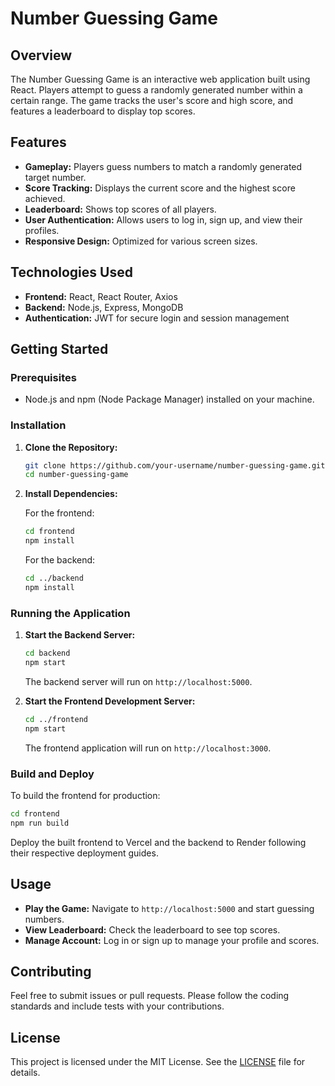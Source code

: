 # Number Guessing Game

## Overview

The Number Guessing Game is an interactive web application built using React. Players attempt to guess a randomly generated number within a certain range. The game tracks the user's score and high score, and features a leaderboard to display top scores.

## Features

- **Gameplay:** Players guess numbers to match a randomly generated target number.
- **Score Tracking:** Displays the current score and the highest score achieved.
- **Leaderboard:** Shows top scores of all players.
- **User Authentication:** Allows users to log in, sign up, and view their profiles.
- **Responsive Design:** Optimized for various screen sizes.

## Technologies Used

- **Frontend:** React, React Router, Axios
- **Backend:** Node.js, Express, MongoDB
- **Authentication:** JWT for secure login and session management

## Getting Started

### Prerequisites

- Node.js and npm (Node Package Manager) installed on your machine.

### Installation

1. **Clone the Repository:**

   ```bash
   git clone https://github.com/your-username/number-guessing-game.git
   cd number-guessing-game
   ```

2. **Install Dependencies:**

   For the frontend:
   
   ```bash
   cd frontend
   npm install
   ```

   For the backend:

   ```bash
   cd ../backend
   npm install
   ```

### Running the Application

1. **Start the Backend Server:**

   ```bash
   cd backend
   npm start
   ```

   The backend server will run on `http://localhost:5000`.

2. **Start the Frontend Development Server:**

   ```bash
   cd ../frontend
   npm start
   ```

   The frontend application will run on `http://localhost:3000`.

### Build and Deploy

To build the frontend for production:

```bash
cd frontend
npm run build
```

Deploy the built frontend to Vercel and the backend to Render following their respective deployment guides.

## Usage

- **Play the Game:** Navigate to `http://localhost:5000` and start guessing numbers.
- **View Leaderboard:** Check the leaderboard to see top scores.
- **Manage Account:** Log in or sign up to manage your profile and scores.

## Contributing

Feel free to submit issues or pull requests. Please follow the coding standards and include tests with your contributions.

## License

This project is licensed under the MIT License. See the [LICENSE](LICENSE) file for details.
